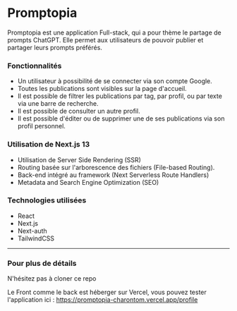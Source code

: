 # Promptopia

Promptopia est une application Full-stack, qui a pour thème le partage de prompts ChatGPT.
Elle permet aux utilisateurs de pouvoir publier et partager leurs prompts préférés.

### Fonctionnalités

- Un utilisateur à possibilité de se connecter via son compte Google.
- Toutes les publications sont visibles sur la page d'accueil.
- Il est possible de filtrer les publications par tag, par profil, ou par texte via une barre de recherche.
- Il est possible de consulter un autre profil.
- Il est possible d'éditer ou de supprimer une de ses publications via son profil personnel.

### Utilisation de Next.js 13

- Utilisation de Server Side Rendering (SSR)
- Routing basée sur l'arborescence des fichiers (File-based Routing).
- Back-end intégré au framework (Next Serverless Route Handlers)
- Metadata and Search Engine Optimization (SEO) 

### Technologies utilisées

- React
- Next.js
- Next-auth
- TailwindCSS

---

### Pour plus de détails

N'hésitez pas à cloner ce repo

Le Front comme le back est héberger sur Vercel, vous pouvez tester l'application ici : https://promptopia-charontom.vercel.app/profile


